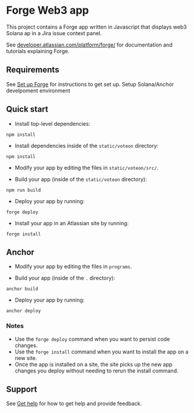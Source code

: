 # Forge Web3 app

This project contains a Forge app written in Javascript that displays web3 Solana ap in a Jira issue context panel.

See [developer.atlassian.com/platform/forge/](https://developer.atlassian.com/platform/forge) for documentation and tutorials explaining Forge.

## Requirements

See [Set up Forge](https://developer.atlassian.com/platform/forge/set-up-forge/) for instructions to get set up.
Setup Solana/Anchor develpoment environment

## Quick start
- Install top-level dependencies:
```
npm install
```

- Install dependencies inside of the `static/voteon` directory:
```
npm install
```

- Modify your app by editing the files in `static/voteon/src/`.

- Build your app (inside of the `static/voteon` directory):
```
npm run build
```

- Deploy your app by running:
```
forge deploy
```

- Install your app in an Atlassian site by running:
```
forge install
```

## Anchor

- Modify your app by editing the files in `programs`.

- Build your app (inside of the `.` directory):
```
anchor build
```

- Deploy your app by running:
```
anchor deploy
```
### Notes
- Use the `forge deploy` command when you want to persist code changes.
- Use the `forge install` command when you want to install the app on a new site.
- Once the app is installed on a site, the site picks up the new app changes you deploy without needing to rerun the install command.

## Support

See [Get help](https://developer.atlassian.com/platform/forge/get-help/) for how to get help and provide feedback.
